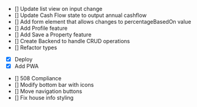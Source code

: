 - [] Update list view on input change
- [] Update Cash Flow state to output annual cashflow
- [] Add form element that allows changes to percentageBasedOn value
- [] Add Profile feature
- [] Add Save a Property feature
- [] Create Backend to handle CRUD operations
- [] Refactor types
- [x] Deploy
- [x] Add PWA
- [] 508 Compliance
- [] Modify bottom bar with icons
- [] Move navigation buttons
- [] Fix house info styling
